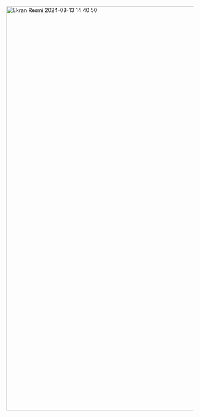 <img width="1085" alt="Ekran Resmi 2024-08-13 14 40 50" src="https://github.com/user-attachments/assets/05a119d3-5647-4a6e-9ae2-4d03858f4f4e">
